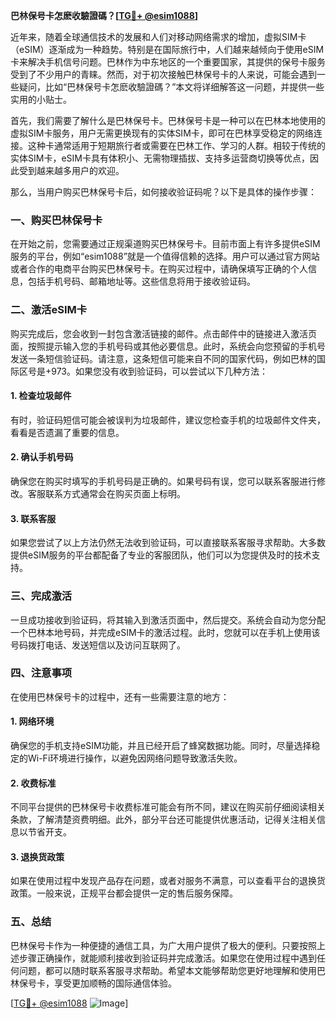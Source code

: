 **巴林保号卡怎麽收驗證碼？[[TG💪+ @esim1088](https://t.me/s/esim1088)]**

近年来，随着全球通信技术的发展和人们对移动网络需求的增加，虚拟SIM卡（eSIM）逐渐成为一种趋势。特别是在国际旅行中，人们越来越倾向于使用eSIM卡来解决手机信号问题。巴林作为中东地区的一个重要国家，其提供的保号卡服务受到了不少用户的青睐。然而，对于初次接触巴林保号卡的人来说，可能会遇到一些疑问，比如“巴林保号卡怎麽收驗證碼？”本文将详细解答这一问题，并提供一些实用的小贴士。

首先，我们需要了解什么是巴林保号卡。巴林保号卡是一种可以在巴林本地使用的虚拟SIM卡服务，用户无需更换现有的实体SIM卡，即可在巴林享受稳定的网络连接。这种卡通常适用于短期旅行者或需要在巴林工作、学习的人群。相较于传统的实体SIM卡，eSIM卡具有体积小、无需物理插拔、支持多运营商切换等优点，因此受到越来越多用户的欢迎。

那么，当用户购买巴林保号卡后，如何接收验证码呢？以下是具体的操作步骤：

### **一、购买巴林保号卡**
在开始之前，您需要通过正规渠道购买巴林保号卡。目前市面上有许多提供eSIM服务的平台，例如“esim1088”就是一个值得信赖的选择。用户可以通过官方网站或者合作的电商平台购买巴林保号卡。在购买过程中，请确保填写正确的个人信息，包括手机号码、邮箱地址等。这些信息将用于接收验证码。

### **二、激活eSIM卡**
购买完成后，您会收到一封包含激活链接的邮件。点击邮件中的链接进入激活页面，按照提示输入您的手机号码或其他必要信息。此时，系统会向您预留的手机号发送一条短信验证码。请注意，这条短信可能来自不同的国家代码，例如巴林的国际区号是+973。如果您没有收到验证码，可以尝试以下几种方法：

#### **1. 检查垃圾邮件**
有时，验证码短信可能会被误判为垃圾邮件，建议您检查手机的垃圾邮件文件夹，看看是否遗漏了重要的信息。

#### **2. 确认手机号码**
确保您在购买时填写的手机号码是正确的。如果号码有误，您可以联系客服进行修改。客服联系方式通常会在购买页面上标明。

#### **3. 联系客服**
如果您尝试了以上方法仍然无法收到验证码，可以直接联系客服寻求帮助。大多数提供eSIM服务的平台都配备了专业的客服团队，他们可以为您提供及时的技术支持。

### **三、完成激活**
一旦成功接收到验证码，将其输入到激活页面中，然后提交。系统会自动为您分配一个巴林本地号码，并完成eSIM卡的激活过程。此时，您就可以在手机上使用该号码拨打电话、发送短信以及访问互联网了。

### **四、注意事项**
在使用巴林保号卡的过程中，还有一些需要注意的地方：

#### **1. 网络环境**
确保您的手机支持eSIM功能，并且已经开启了蜂窝数据功能。同时，尽量选择稳定的Wi-Fi环境进行操作，以避免因网络问题导致激活失败。

#### **2. 收费标准**
不同平台提供的巴林保号卡收费标准可能会有所不同，建议在购买前仔细阅读相关条款，了解清楚资费明细。此外，部分平台还可能提供优惠活动，记得关注相关信息以节省开支。

#### **3. 退换货政策**
如果在使用过程中发现产品存在问题，或者对服务不满意，可以查看平台的退换货政策。一般来说，正规平台都会提供一定的售后服务保障。

### **五、总结**
巴林保号卡作为一种便捷的通信工具，为广大用户提供了极大的便利。只要按照上述步骤正确操作，就能顺利接收到验证码并完成激活。如果您在使用过程中遇到任何问题，都可以随时联系客服寻求帮助。希望本文能够帮助您更好地理解和使用巴林保号卡，享受更加顺畅的国际通信体验。

[[TG💪+ @esim1088](https://t.me/s/esim1088) ![Image](https://i.postimg.cc/4NQfJmqS/Snipaste-2025-05-13-00-14-12.png)]